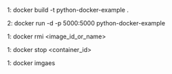 1: docker build -t python-docker-example .

2: docker run -d -p 5000:5000 python-docker-example


1: docker rmi <image_id_or_name>

1: docker stop <container_id>

1: docker imgaes

